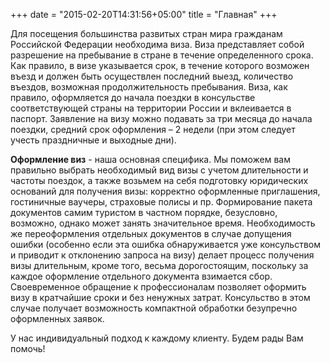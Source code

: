 +++
date = "2015-02-20T14:31:56+05:00"
title = "Главная"
+++


Для посещения большинства развитых стран мира гражданам Российской Федерации необходима виза. 
Виза представляет собой разрешение на пребывание в стране в течение определенного срока. Как правило, в визе указывается срок, в течение которого возможен въезд и должен быть осуществлен последний выезд, количество въездов, возможная продолжительность пребывания. Виза, как правило, оформляется до начала поездки в консульстве соответствующей страны на территории России и вклеивается в паспорт.
Заявление на визу можно  подавать за три месяца до начала поездки, средний срок оформления – 2 недели (при этом следует учесть праздничные и выходные дни).

**Оформление виз**  - наша основная специфика. Мы поможем вам правильно выбрать необходимый вид визы с учетом длительности и частоты поездок, а также возьмем на себя подготовку юридических оснований для получения визы: корректно оформленные приглашения, гостиничные ваучеры, страховые полисы и пр. Формирование пакета документов самим туристом в частном порядке, безусловно, возможно, однако может занять значительное время. Необходимость же переоформления отдельных документов в случае допущения ошибки (особенно если эта ошибка обнаруживается уже консульством и приводит к отклонению запроса на визу) делает процесс получения визы длительным, кроме того, весьма дорогостоящим, поскольку за каждое оформление отдельного документа взимается сбор.
Своевременное обращение к профессионалам позволяет оформить визу в кратчайшие сроки и без ненужных затрат. Консульство в этом случае получает возможность компактной обработки безупречно оформленных заявок.

У нас индивидуальный подход к каждому клиенту. Будем рады Вам помочь!
